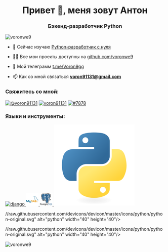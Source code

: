 <h1 align="center">Привет 👋, меня зовут Антон</h1>
<h3 align="center">Бэкенд-разработчик Python</h3>

<p align="left"> <img src="https:/ /komarev.com/ghpvc/?username=voronwe9&label=Profile%20views&color=0e75b6&style=flat" alt="voronwe9" /> </p>

- 🌱 Сейчас изучаю [Python-разработчик с нуля](https://netology.ru/programs/python)

- 👨‍💻 Все мои проекты доступны на [github.com/voronwe9](github.com/voronwe9)

- 💬 Мой телеграмм [t.me/Voron9gg](https://t.me/Voron9gg)

- 📫 Как со мной связаться **voron91131@gmail.com**

<h3 align="left">Свяжитесь со мной:</h3>
<p align="left">
<a href="https://www.hackerrank.com/@voron91131" target="blank"><img align="center" src="https://raw.githubusercontent.com/rahuldkjain/github-profile- readme-generator/master/src/images/icons/Social/hackerrank.svg" alt="@voron91131" height="30" width="40" /></a> <a href="https://
www .leetcode.com/voron91131" target="blank"><img align="center" src="https://raw.githubusercontent.com/rahuldkjain/github-profile-readme-generator/master/src/images/icons /Social/leet-code.svg" alt="voron91131" height="30" width="40" /></a>
<a href="https://discord.gg/#7878" target="blank "><img align="center" src="https://raw.githubusercontent.com/rahuldkjain/github-profile-readme-generator/master/src/images/icons/Social/discord.svg" alt="#7878" height="30" width="40" /></a>
</p>

<h3 align="left">Языки и инструменты:</h3>
<p align="left"> <a href="https://www.djangoproject.com/" target="_blank" rel="noreferrer"> <img src="https://cdn.worldvectorlogo.com/ logos/django.svg" alt="django" width="40" height="40"/> </a> <a href="https://www.mysql.com/" target="_blank" rel= "noreferrer"> <img src="https://raw.githubusercontent.com/devicons/devicon/master/icons/mysql/mysql-original-wordmark.svg" alt="mysql" width="40" height=" 40"/> </a> <a href="https://www.postgresql.org" target="_blank" rel="noreferrer"> <img src="https://raw.githubusercontent.com/devicons/devicon/master/icons/postgresql/postgresql-original-wordmark.svg" alt="postgresql" width="40" height="40"/> </a> <a href="https:// www.python.org" target="_blank" rel="noreferrer"> <img src="https://raw.githubusercontent.com/devicons/devicon/master/icons/python/python-original.svg" alt= "питон" ширина = "40" высота = "40"/> </a> </p>//raw.githubusercontent.com/devicons/devicon/master/icons/python/python-original.svg" alt="python" width="40" height="40"/> </a> </p>//raw.githubusercontent.com/devicons/devicon/master/icons/python/python-original.svg" alt="python" width="40" height="40"/> </a> </p>

<p><img align="center" src="https://github-readme-stats.vercel.app/api/top-langs?username=voronwe9&show_icons=true&locale=en&layout=compact" alt="voronwe9" /> </p>
